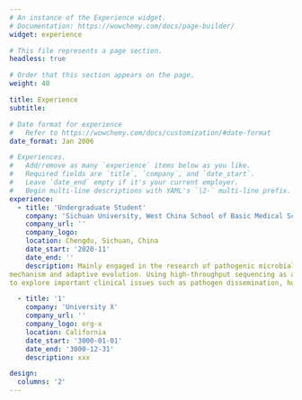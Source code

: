 ```yaml
---
# An instance of the Experience widget.
# Documentation: https://wowchemy.com/docs/page-builder/
widget: experience

# This file represents a page section.
headless: true

# Order that this section appears on the page.
weight: 40

title: Experience
subtitle:

# Date format for experience
#   Refer to https://wowchemy.com/docs/customization/#date-format
date_format: Jan 2006

# Experiences.
#   Add/remove as many `experience` items below as you like.
#   Required fields are `title`, `company`, and `date_start`.
#   Leave `date_end` empty if it's your current employer.
#   Begin multi-line descriptions with YAML's `|2-` multi-line prefix.
experience:
  - title: 'Undergraduate Student'
    company: 'Sichuan University, West China School of Basic Medical Sciences & Forensic Medicine'
    company_url: ''
    company_logo: 
    location: Chengdu, Sichuan, China
    date_start: '2020-11'
    date_end: ''
    description: Mainly engaged in the research of pathogenic microbial population genomics, pathogenic bacteria resistance
mechanism and adaptive evolution. Using high-throughput sequencing as a tool, through bioinformatics analysis
to explore important clinical issues such as pathogen dissemination, host adaptation and drug resistance.

  - title: '1'
    company: 'University X'
    company_url: ''
    company_logo: org-x
    location: California
    date_start: '3000-01-01'
    date_end: '3000-12-31'
    description: xxx

design:
  columns: '2'
---
```


